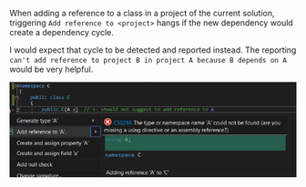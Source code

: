 When adding a reference to a class in a project of the current solution, triggering `Add reference to <project>` hangs if the new dependency would create a dependency cycle.

I would expect that cycle to be detected and reported instead.
The reporting `can't add reference to project B in project A because B depends on A` would be very helpful.

![Screenshot](./Screenshot.png)
